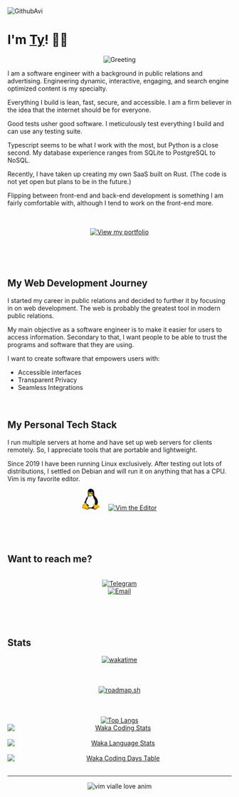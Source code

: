 ![GithubAvi]()
# I'm [Ty](https://portfolio.thetyster.dev)! 💾🐧

<p align='center'>
  <img alt='Greeting' src='https://github.com/user-attachments/assets/f4184d07-673b-4f5d-b72a-e32f69d4ba24'>
</p>
I am a software engineer with a background in public relations and advertising. Engineering dynamic, interactive, engaging, and search engine optimized content is my specialty.

Everything I build is lean, fast, secure, and accessible. I am a firm believer in the idea that the internet should be for everyone.
  
Good tests usher good software. I meticulously test everything I build and can use any testing suite.
  
Typescript seems to be what I work with the most, but Python is a close second.
My database experience ranges from SQLite to PostgreSQL to NoSQL.
  
Recently, I have taken up creating my own SaaS built on Rust. (The code is not yet open but plans to be in the future.)
  
Flipping between front-end and back-end development is something I am fairly comfortable with, although I tend to work on the front-end more.
<br><br><br>

<p align='center'>
   <a href="https://portfolio.thetyster.dev">
     <img alt='View my portfolio' src='https://github.com/user-attachments/assets/27734c0d-7cbd-4da7-9801-b3d165d9e872'>
   </a>
</p>

<br><br><br>

## My Web Development Journey

I started my career in public relations and decided to further it by focusing in on web development. The web is probably the greatest tool in modern public relations. 

My main objective as a software engineer is to make it easier for users to access information. Secondary to that, I want people to be able to trust the programs and software that they are using.

I want to create software that empowers users with:
- Accessible interfaces
- Transparent Privacy
- Seamless Integrations
<br><br><br>
## My Personal Tech Stack
I run multiple servers at home and have set up web servers for clients remotely. So, I appreciate tools that are portable and lightweight. 

Since 2019 I have been running Linux exclusively. After testing out lots of distributions, I settled on Debian and will run it on anything that has a CPU. 
Vim is my favorite editor.

<p align='center'>
  <a href="https://raw.githubusercontent.com/garrett/Tux/ecd40de64250ea2b24c849e901c3297ad01e54f6/tux.svg?raw=true"><img alt="Tux the Penguin" height="48px" src="https://github.com/garrett/Tux/blob/main/tux-large.png?raw=true"></a>
    &nbsp; &nbsp;
  <a href="https://github.com/vim/vim/blob/master/runtime/vim48x48.png?raw=true"><img alt="Vim the Editor" src="https://github.com/vim/vim/blob/master/runtime/vim48x48.png?raw=true"></a>
</p>

<br><br><br>
## Want to reach me?
<p align='center'>
    <br/>
  <a href='https://t.me/theTysterr'><img alt='Telegram' src='https://img.shields.io/badge/-Message%20Me%20on%20Telegram-blue?style=for-the-badge&logo=telegram&labelColor=white&color=gray'></a>
  <br/>
    <a href='mailto:ty@mail.thetyster.dev'><img alt='Email' src='https://img.shields.io/badge/Email%20Me-white?style=for-the-badge&logo=maildotru&logoColor=black&labelColor=white&color=gray'></a>
  <br/>
  <!-- Not used so commenting this out for now.
  <a href='https://github.com/theTyster/theTyster/discussions'><img alt='Ask Me a Question' src='https://img.shields.io/badge/Ask%20Me%20A%20Question-purple?style=for-the-badge&logo=github&labelColor=black&color=gray'></a>
  -->

</p>

<br><br><br>
## Stats
<p align='center'>
  <a href='https://wakatime.com/@theTyster'><img alt='wakatime' src='https://wakatime.com/badge/user/fe1fe4d7-b86e-4ef6-bfc0-aff9cbce7ae7.svg?style=for-the-badge'></a><br><br><br><br>
  <a href="https://roadmap.sh/u/thetyster"><img src="https://roadmap.sh/card/wide/677554a170129741a8879f3e?variant=dark&roadmaps=typescript%2Cpython%2Clinux%2Crust" alt="roadmap.sh"/></a><br><br><br><br>
  <a href='https://github.com/theTyster'><img alt='Top Langs' src='https://github-readme-stats.vercel.app/api/top-langs/?username=TheTyster&layout=donut-vertical'></a>  
  <a href="https://wakatime.com/@thetyster"><img alt="Waka Coding Stats" src="https://wakatime.com/share/@theTyster/606900cb-c453-4302-acb9-fbb3ba2f7cee.png" style="justify-content: center; display: grid;"/></a><br>
  <a href="https://wakatime.com/@thetyster"><img alt="Waka Language Stats" src="https://wakatime.com/share/@theTyster/887d1c8b-cfd4-4930-98b4-7c4cdcaff05d.png" style="justify-content: center; display: grid;"/></a><br>
  <a href="https://wakatime.com/@thetyster"><img alt="Waka Coding Days Table" src="https://wakatime.com/share/@theTyster/4f40b687-cb7c-472e-a7a1-df3e6b0a9f26.png" style="justify-content: center; display: grid;"/></a><br>
</p>

<hr>

<p align='center'>
  <img alt="vim vialle love anim" src="https://github.com/user-attachments/assets/0090fd13-124b-4c7d-81cd-c7d3805b535f" >
</p>
